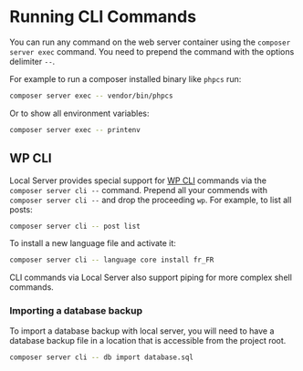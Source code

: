 # Running CLI Commands

You can run any command on the web server container using the `composer server exec` command. You need to prepend the command with the options delimiter `--`.

For example to run a composer installed binary like `phpcs` run:

```sh
composer server exec -- vendor/bin/phpcs
```

Or to show all environment variables:

```sh
composer server exec -- printenv
```

## WP CLI

Local Server provides special support for [WP CLI](https://wp-cli.org/) commands via the `composer server cli --` command. Prepend all your commends with `composer server cli --` and drop the proceeding `wp`. For example, to list all posts:

```sh
composer server cli -- post list
```

To install a new language file and activate it:

```sh
composer server cli -- language core install fr_FR
```

CLI commands via Local Server also support piping for more complex shell commands.

### Importing a database backup

To import a database backup with local server, you will need to have a database backup file in a location that is accessible from the project root.

```sh
composer server cli -- db import database.sql
```
